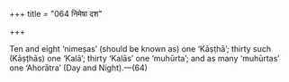 +++
title = "064 निमेषा दश"

+++

Ten and eight ‘nimeṣas’ (should be known as) one ‘Kāṣṭhā’; thirty such (Kāṣṭhās) one ‘Kalā’; thirty ‘Kalās’ one ‘muhūrta’; and as many ‘muhūrtas’ one ‘Ahorātra’ (Day and Night).—(64)